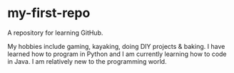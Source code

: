 # my-first-repo
A repository for learning GitHub.


My hobbies include gaming, kayaking, doing DIY projects & baking.
I have learned how to program in Python and I am currently learning how to code in Java. I am relatively new to the programming world.
